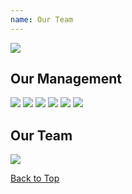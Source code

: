 ```yaml
---
name: Our Team
---
```


![](https://www.emarineonline.com/api/common/r/oss?path=prod/mall/10.jpg)

## Our Management

![](https://www.emarineonline.com/api/common/r/oss?path=prod/mall/DES_IMG_18c620e0-53c2-11ea-b61c-57a57ee7d75c.png)
![](https://www.emarineonline.com/api/common/r/oss?path=prod/mall/DES_IMG_35f3c370-53c2-11ea-b61c-57a57ee7d75c.png)
![](https://www.emarineonline.com/api/common/r/oss?path=prod/mall/DES_IMG_6b45af50-5784-11ea-9832-27d089e36f59.png)
![](https://www.emarineonline.com/api/common/r/oss?path=prod/mall/DES_IMG_554a8790-53c2-11ea-b61c-57a57ee7d75c.png)
![](https://www.emarineonline.com/api/common/r/oss?path=prod/mall/DES_IMG_446e1f90-53c2-11ea-b61c-57a57ee7d75c.png)
![](https://www.emarineonline.com/api/common/r/oss?path=prod/mall/DES_IMG_4d557b30-53c2-11ea-b61c-57a57ee7d75c.png)

## Our Team

![](https://www.emarineonline.com/api/common/r/oss?path=prod/mall/22.jpg)

[Back to Top](ourteam#)

